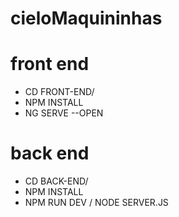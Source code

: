 # cieloMaquininhas
  
# front end

  - CD FRONT-END/
  - NPM INSTALL
  - NG SERVE --OPEN

# back end

  - CD BACK-END/
  - NPM INSTALL
  - NPM RUN DEV / NODE SERVER.JS
